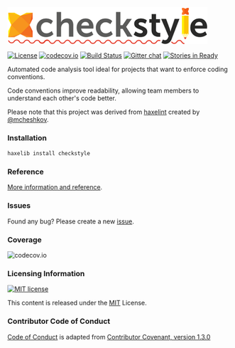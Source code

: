 ![logo](resources/logo/haxe-checkstyle.png)

[![License](https://img.shields.io/badge/license-MIT-blue.svg?style=flat)](http://opensource.org/licenses/MIT) 
[![codecov.io](https://codecov.io/github/adireddy/haxe-checkstyle/coverage.svg?branch=dev)](https://codecov.io/github/adireddy/haxe-checkstyle?branch=dev) 
[![Build Status](https://travis-ci.org/adireddy/haxe-checkstyle.svg?branch=master)](https://travis-ci.org/adireddy/haxe-checkstyle) [![Gitter chat](https://badges.gitter.im/Join%20Chat.svg)](https://gitter.im/adireddy/haxe-checkstyle) [![Stories in Ready](https://badge.waffle.io/adireddy/haxe-checkstyle.svg?label=ready&title=Ready)](http://waffle.io/adireddy/haxe-checkstyle)

Automated code analysis tool ideal for projects that want to enforce coding conventions.

Code conventions improve readability, allowing team members to understand each other's code better.

Please note that this project was derived from [haxelint](https://github.com/mcheshkov/haxelint) created by [@mcheshkov](https://github.com/mcheshkov).

### Installation

```haxe
haxelib install checkstyle
```

### Reference

[More information and reference](https://adireddy.gitbooks.io/haxe-checkstyle/content/).

### Issues

Found any bug? Please create a new [issue](https://github.com/adireddy/haxe-checkstyle/issues/new).

### Coverage

![codecov.io](https://codecov.io/github/adireddy/haxe-checkstyle/branch.svg?branch=dev)

### Licensing Information ###

<a rel="license" href="http://opensource.org/licenses/MIT">
<img alt="MIT license" height="40" src="http://upload.wikimedia.org/wikipedia/commons/c/c3/License_icon-mit.svg" /></a>

This content is released under the [MIT](http://opensource.org/licenses/MIT) License.

### Contributor Code of Conduct ###

[Code of Conduct](https://github.com/CoralineAda/contributor_covenant) is adapted from [Contributor Covenant, version 1.3.0](http://contributor-covenant.org/version/1/3/0/)
